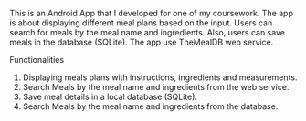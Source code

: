 This is an Android App that I developed for one of my coursework. The app is about displaying different meal plans based on the input. Users can search for meals by the meal name and ingredients. Also, users can save meals in the database (SQLite). The app use TheMealDB web service.

Functionalities
1. Displaying meals plans with instructions, ingredients and measurements.
2. Search Meals by the meal name and ingredients from the web service.
3. Save meal details in a local database (SQLite).
4. Search Meals by the meal name and ingredients from the database.
